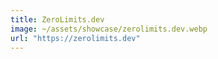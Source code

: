 ```yaml
---
title: ZeroLimits.dev
image: ~/assets/showcase/zerolimits.dev.webp
url: "https://zerolimits.dev"
---
```

